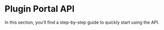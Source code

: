 # Plugin Portal API

<!-- This document describes how to start using your API: authorization, authentication, accessing API resources. -->
In this section, you'll find a step-by-step guide to quickly start using the API.